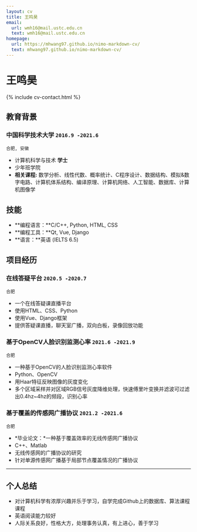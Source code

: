 ```yaml
---
layout: cv
title: 王鸣昊
email:
  url: wmh16@mail.ustc.edu.cn
  text: wmh16@mail.ustc.edu.cn
homepage:
  url: https://mhwang97.github.io/nimo-markdown-cv/
  text: mhwang97.github.io/nimo-markdown-cv/
---
```


# **王**鸣昊

<!--
include contact information from the front matter
Supported arguments:
    - homepage: url, text
    - phone
    - email
-->

{% include cv-contact.html %}

## 教育背景

### **中国科学技术大学** `2016.9 -2021.6`

```
合肥, 安徽
```

- 计算机科学与技术 **学士**
- 少年班学院
- **相关课程:** 数学分析、线性代数、概率统计、C程序设计、数据结构、模拟&数字电路、计算机体系结构、编译原理、计算机网络、人工智能、数据库、计算机图像学

## 技能

- **编程语言：**C/C++, Python, HTML, CSS  
- **编程工具：**Qt, Vue, Django  
- **语言：**英语 (IELTS 6.5)  

## 项目经历

### **在线答疑平台** `2020.5 -2020.7`

```
合肥
```

- 一个在线答疑课直播平台
- 使用HTML、CSS、Python
- 使用Vue、Django框架
- 提供答疑课直播，聊天室广播，双向白板，录像回放功能

### **基于OpenCV人脸识别监测心率** `2021.6 -2021.9`

```
合肥
```

- 一种基于OpenCV的人脸识别监测心率软件
- Python、OpenCV
- 用Haar特征反映图像的灰度变化
- 多个区域采样并对区域RGB信号灰度降维处理，快速傅里叶变换并滤波可过滤出0.4hz~4hz的频段，识别心率

### **基于覆盖的传感网广播协议** `2021.2 -2021.6`

```
合肥
```

- *毕业论文：*一种基于覆盖效率的无线传感网广播协议
- C++、Matlab
- 无线传感网的广播协议的研究
- 针对单源传感网广播基于局部节点覆盖情况的广播协议

---

## 个人总结

- 对计算机科学有浓厚兴趣并乐于学习，自学完成Github上的数据库、算法课程课程
- 英语阅读能力较好
- 人际关系良好，性格大方，处理事务认真，有上进心，善于学习

<!-- ### Footer

Last updated: May 2021 -->
